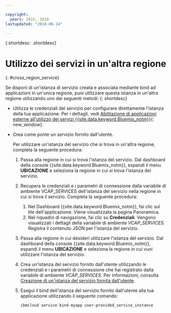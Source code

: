 ```yaml
---

copyright:
  years: 2015, 2018
lastupdated: "2018-06-14"

---
```


{:shortdesc: .shortdesc}

# Utilizzo dei servizi in un'altra regione
{: #cross_region_service}

Se disponi di un'istanza di servizio creata e associata mediante bind ad applicazioni in un'unica regione, puoi utilizzare questa istanza in un'altra regione utilizzando uno dei seguenti metodi:
{: shortdesc}

  * Utilizza le credenziali del servizio per configurare direttamente l'istanza della tua applicazione. Per i dettagli, vedi [Abilitazione di applicazioni esterne all'utilizzo dei servizi {{site.data.keyword.Bluemix_notm}}](/docs/apps/reqnsi.html#accser_external){: new_window}.
  * Crea come ponte un servizio fornito dall'utente.

	Per utilizzare un'istanza del servizio che si trova
in un'altra regione, completa la seguente procedura:

      1. Passa alla regione in cui si trova l'istanza del servizio. Dal dashboard della console {{site.data.keyword.Bluemix_notm}}, espandi il menu **UBICAZIONE** e seleziona la regione in cui si trova l'istanza del servizio.

      2. Recupera le credenziali e i parametri di connessione dalla variabile di ambiente VCAP_SERVICES dell'istanza del servizio nella regione in cui si trova il servizio. Completa la seguente
procedura:

	       1. Nel Dashboard {{site.data.keyword.Bluemix_notm}}, fai clic sul tile dell'applicazione. Viene visualizzata la pagina Panoramica.
	       2. Nel riquadro di navigazione, fai clic su **Credenziali**. Vengono visualizzati i dettagli della variabile di ambiente *VCAP_SERVICES*. Registra il contenuto JSON per l'istanza
del servizio.

      3. Passa alla regione in cui desideri utilizzare l'istanza del
servizio. Dal dashboard della console {{site.data.keyword.Bluemix_notm}}, espandi il menu **UBICAZIONE** e seleziona la regione in cui vuoi utilizzare l'istanza del servizio. 

      4. Crea un'istanza del servizio fornito dall'utente utilizzando le credenziali
e i parametri di connessione che hai registrato dalla variabile di ambiente
*VCAP_SERVICES*. Per informazioni, consulta [Creazione di un'istanza del servizio fornita dall'utente](/docs/apps/reqnsi.html#user_provide_services).

      5. Esegui il bind dell'istanza del servizio fornito dall'utente alla tua applicazione
utilizzando il seguente comando:

	     ```
	     ibmcloud service bind myapp user-provided_service_instance
	     ```
